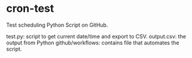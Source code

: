 # cron-test
Test scheduling Python Script on GitHub.

test.py:  script to get current date/time and export to CSV.
output.csv: the output from Python
github/workflows: contains file that automates the script.


